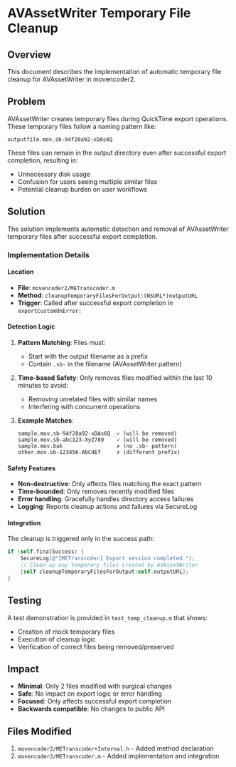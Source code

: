 # AVAssetWriter Temporary File Cleanup

## Overview
This document describes the implementation of automatic temporary file cleanup for AVAssetWriter in movencoder2.

## Problem
AVAssetWriter creates temporary files during QuickTime export operations. These temporary files follow a naming pattern like:
```
outputfile.mov.sb-94f28a92-xDAs6Q
```

These files can remain in the output directory even after successful export completion, resulting in:
- Unnecessary disk usage
- Confusion for users seeing multiple similar files
- Potential cleanup burden on user workflows

## Solution
The solution implements automatic detection and removal of AVAssetWriter temporary files after successful export completion.

### Implementation Details

#### Location
- **File**: `movencoder2/METranscoder.m`
- **Method**: `cleanupTemporaryFilesForOutput:(NSURL*)outputURL`
- **Trigger**: Called after successful export completion in `exportCustomOnError:`

#### Detection Logic
1. **Pattern Matching**: Files must:
   - Start with the output filename as a prefix
   - Contain `.sb-` in the filename (AVAssetWriter pattern)

2. **Time-based Safety**: Only removes files modified within the last 10 minutes to avoid:
   - Removing unrelated files with similar names
   - Interfering with concurrent operations

3. **Example Matches**:
   ```
   sample.mov.sb-94f28a92-xDAs6Q  ✓ (will be removed)
   sample.mov.sb-abc123-XyZ789    ✓ (will be removed)
   sample.mov.bak                 ✗ (no .sb- pattern)
   other.mov.sb-123456-AbCdEf     ✗ (different prefix)
   ```

#### Safety Features
- **Non-destructive**: Only affects files matching the exact pattern
- **Time-bounded**: Only removes recently modified files
- **Error handling**: Gracefully handles directory access failures
- **Logging**: Reports cleanup actions and failures via SecureLog

#### Integration
The cleanup is triggered only in the success path:
```objective-c
if (self.finalSuccess) {
    SecureLog(@"[METranscoder] Export session completed.");
    // Clean up any temporary files created by AVAssetWriter
    [self cleanupTemporaryFilesForOutput:self.outputURL];
}
```

## Testing
A test demonstration is provided in `test_temp_cleanup.m` that shows:
- Creation of mock temporary files
- Execution of cleanup logic
- Verification of correct files being removed/preserved

## Impact
- **Minimal**: Only 2 files modified with surgical changes
- **Safe**: No impact on export logic or error handling
- **Focused**: Only affects successful export completion
- **Backwards compatible**: No changes to public API

## Files Modified
1. `movencoder2/METranscoder+Internal.h` - Added method declaration
2. `movencoder2/METranscoder.m` - Added implementation and integration